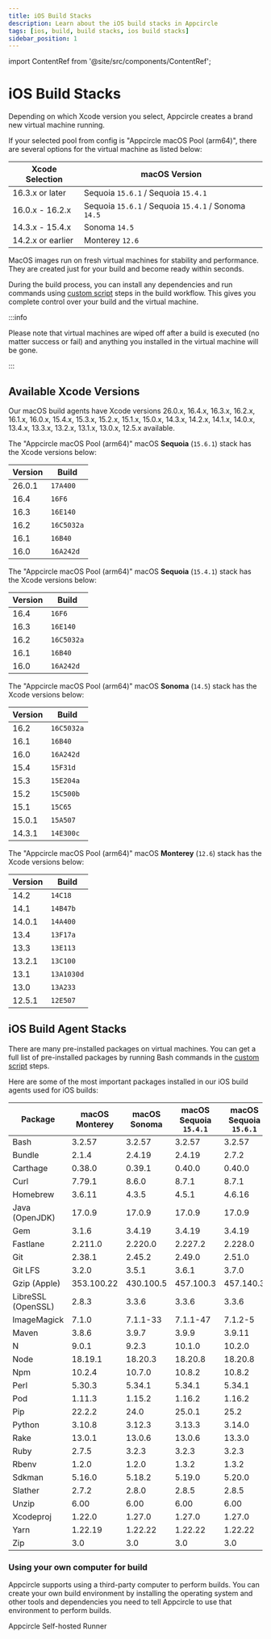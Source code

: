 ```yaml
---
title: iOS Build Stacks
description: Learn about the iOS build stacks in Appcircle
tags: [ios, build, build stacks, ios build stacks]
sidebar_position: 1
---
```


import ContentRef from '@site/src/components/ContentRef';

# iOS Build Stacks

Depending on which Xcode version you select, Appcircle creates a brand new virtual machine running.

If your selected pool from config is "Appcircle macOS Pool (arm64)", there are several options for the virtual machine as listed below:

| Xcode Selection | macOS Version |
| ------- | ----- |
| 16.3.x or later | Sequoia `15.6.1` / Sequoia `15.4.1` |
| 16.0.x - 16.2.x | Sequoia `15.6.1` / Sequoia `15.4.1` / Sonoma `14.5` |
| 14.3.x - 15.4.x | Sonoma `14.5` |
| 14.2.x or earlier | Monterey `12.6` |

MacOS images run on fresh virtual machines for stability and performance. They are created just for your build and become ready within seconds.

During the build process, you can install any dependencies and run commands using [custom script](/workflows/common-workflow-steps/custom-script) steps in the build workflow. This gives you complete control over your build and the virtual machine.

:::info

Please note that virtual machines are wiped off after a build is executed (no matter success or fail) and anything you installed in the virtual machine will be gone.

:::

## Available Xcode Versions

Our macOS build agents have Xcode versions 26.0.x, 16.4.x, 16.3.x, 16.2.x, 16.1.x, 16.0.x, 15.4.x, 15.3.x, 15.2.x, 15.1.x, 15.0.x, 14.3.x, 14.2.x, 14.1.x, 14.0.x, 13.4.x, 13.3.x, 13.2.x, 13.1.x, 13.0.x, 12.5.x available.

The "Appcircle macOS Pool (arm64)" macOS **Sequoia** (`15.6.1`) stack has the Xcode versions below:

| Version | Build |
| ------- | ----- |
| 26.0.1 | `17A400` |
| 16.4 | `16F6` |
| 16.3 | `16E140` |
| 16.2 | `16C5032a` |
| 16.1 | `16B40` |
| 16.0 | `16A242d` |

The "Appcircle macOS Pool (arm64)" macOS **Sequoia** (`15.4.1`) stack has the Xcode versions below:

| Version | Build |
| ------- | ----- |
| 16.4 | `16F6` |
| 16.3 | `16E140` |
| 16.2 | `16C5032a` |
| 16.1 | `16B40` |
| 16.0 | `16A242d` |

The "Appcircle macOS Pool (arm64)" macOS **Sonoma** (`14.5`) stack has the Xcode versions below:

| Version | Build |
| ------- | ----- |
| 16.2 | `16C5032a` |
| 16.1 | `16B40` |
| 16.0 | `16A242d` |
| 15.4 | `15F31d` |
| 15.3 | `15E204a` |
| 15.2 | `15C500b` |
| 15.1 | `15C65` |
| 15.0.1 | `15A507` |
| 14.3.1 | `14E300c` |

The "Appcircle macOS Pool (arm64)" macOS **Monterey** (`12.6`) stack has the Xcode versions below:

| Version | Build |
| ------- | ----- |
| 14.2 | `14C18` |
| 14.1 | `14B47b` |
| 14.0.1 | `14A400` |
| 13.4 | `13F17a` |
| 13.3 | `13E113` |
| 13.2.1 | `13C100` |
| 13.1 | `13A1030d` |
| 13.0 | `13A233` |
| 12.5.1 | `12E507` |

## iOS Build Agent Stacks

There are many pre-installed packages on virtual machines. You can get a full list of pre-installed packages by running Bash commands in the [custom script](/workflows/common-workflow-steps/custom-script) steps.

Here are some of the most important packages installed in our iOS build agents used for iOS builds:

| Package            | macOS Monterey | macOS Sonoma | macOS Sequoia `15.4.1` | macOS Sequoia `15.6.1` |
| ------------------ | ---------------- | -------------- | -------------- | -------------- |
| Bash               | 3.2.57           | 3.2.57         | 3.2.57 | 3.2.57 |
| Bundle             | 2.1.4            | 2.4.19         | 2.4.19 | 2.7.2 |
| Carthage           | 0.38.0           | 0.39.1         | 0.40.0 | 0.40.0 |
| Curl               | 7.79.1           | 8.6.0          | 8.7.1 | 8.7.1 |
| Homebrew           | 3.6.11           | 4.3.5          | 4.5.1 | 4.6.16 |
| Java (OpenJDK)     | 17.0.9           | 17.0.9         | 17.0.9 | 17.0.9 |
| Gem                | 3.1.6            | 3.4.19         | 3.4.19 | 3.4.19 |
| Fastlane           | 2.211.0          | 2.220.0        | 2.227.2 | 2.228.0 |
| Git                | 2.38.1           | 2.45.2         | 2.49.0 | 2.51.0 |
| Git LFS            | 3.2.0            | 3.5.1          | 3.6.1 | 3.7.0 |
| Gzip (Apple)       | 353.100.22       | 430.100.5      | 457.100.3 | 457.140.3 |
| LibreSSL (OpenSSL) | 2.8.3            | 3.3.6          | 3.3.6 | 3.3.6 |
| ImageMagick        | 7.1.0            | 7.1.1-33       | 7.1.1-47 | 7.1.2-5 |
| Maven              | 3.8.6            | 3.9.7          | 3.9.9 | 3.9.11 |
| N                  | 9.0.1            | 9.2.3          | 10.1.0 | 10.2.0 |
| Node               | 18.19.1          | 18.20.3        | 18.20.8 | 18.20.8 |
| Npm                | 10.2.4           | 10.7.0         | 10.8.2 | 10.8.2 |
| Perl               | 5.30.3           | 5.34.1         | 5.34.1 | 5.34.1 |
| Pod                | 1.11.3           | 1.15.2         | 1.16.2 | 1.16.2 |
| Pip                | 22.2.2           | 24.0           | 25.0.1 | 25.2 |
| Python             | 3.10.8           | 3.12.3         | 3.13.3 | 3.14.0 |
| Rake               | 13.0.1           | 13.0.6         | 13.0.6 | 13.3.0 |
| Ruby               | 2.7.5            | 3.2.3          | 3.2.3 | 3.2.3 |
| Rbenv              | 1.2.0            | 1.2.0          | 1.3.2 | 1.3.2 |
| Sdkman             | 5.16.0           | 5.18.2         | 5.19.0 | 5.20.0 |
| Slather            | 2.7.2            | 2.8.0          | 2.8.5 | 2.8.5 |
| Unzip              | 6.00             | 6.00           | 6.00 | 6.00 |
| Xcodeproj          | 1.22.0           | 1.27.0         | 1.27.0 | 1.27.0 |
| Yarn               | 1.22.19          | 1.22.22        | 1.22.22 | 1.22.22 |
| Zip                | 3.0              | 3.0            | 3.0 | 3.0 |

### Using your own computer for build

Appcircle supports using a third-party computer to perform builds. You can create your own build environment by installing the operating system and other tools and dependencies you need to tell Appcircle to use that environment to perform builds.

<ContentRef url="/self-hosted-appcircle/self-hosted-runner">
Appcircle Self-hosted Runner
</ContentRef>
